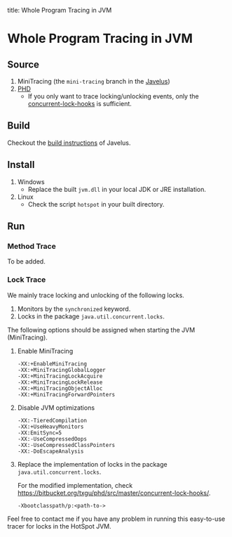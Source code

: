 title: Whole Program Tracing in JVM


# Whole Program Tracing in JVM


## Source

1. MiniTracing (the `mini-tracing` branch in the [Javelus](https://bitbucket.org/javelus/javelus/))
2. [PHD](https://bitbucket.org/txgu/phd)
    * If you only want to trace locking/unlocking events, only the [concurrent-lock-hooks](https://bitbucket.org/txgu/phd/src/master/concurrent-lock-hooks/) is sufficient.

## Build

Checkout the [build instructions](../javelus/) of Javelus.

## Install

1. Windows
    * Replace the built `jvm.dll` in your local JDK or JRE installation.
2. Linux
    * Check the script `hotspot` in your built directory.

## Run

### Method Trace

To be added.

### Lock Trace

We mainly trace locking and unlocking of the following locks.

1. Monitors by the `synchronized` keyword.
2. Locks in the package `java.util.concurrent.locks`.

The following options should be assigned when starting the JVM (MiniTracing).

1. Enable MiniTracing

    ```
    -XX:+EnableMiniTracing
    -XX:+MiniTracingGlobalLogger
    -XX:+MiniTracingLockAcquire
    -XX:+MiniTracingLockRelease
    -XX:+MiniTracingObjectAlloc
    -XX:+MiniTracingForwardPointers
    ```

2. Disable JVM optimizations

    ```
    -XX:-TieredCompilation
    -XX:+UseHeavyMonitors
    -XX:EmitSync=5
    -XX:-UseCompressedOops
    -XX:-UseCompressedClassPointers
    -XX:-DoEscapeAnalysis
    ```

3. Replace the implementation of locks in the package `java.util.concurrent.locks`.

    For the modified implementation,
    check <https://bitbucket.org/txgu/phd/src/master/concurrent-lock-hooks/>.

    ```
    -Xbootclasspath/p:<path-to->
    ```

Feel free to contact me if you have any problem in running this easy-to-use tracer for locks in the HotSpot JVM.
